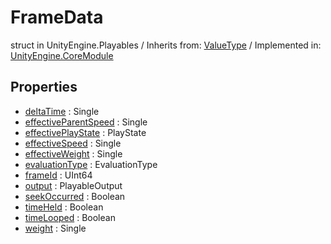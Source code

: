 # FrameData
struct in UnityEngine.Playables
 / Inherits from: <a href="https://docs.unity3d.com/6000.0/Documentation/ScriptReference/ValueType.html">ValueType</a> / Implemented in: <a href="https://docs.unity3d.com/6000.0/Documentation/ScriptReference/UnityEngine.CoreModule.html">UnityEngine.CoreModule</a>
## Properties
- <a href="https://docs.unity3d.com/6000.0/Documentation/ScriptReference/FrameData-deltaTime.html">deltaTime</a> : Single
- <a href="https://docs.unity3d.com/6000.0/Documentation/ScriptReference/FrameData-effectiveParentSpeed.html">effectiveParentSpeed</a> : Single
- <a href="https://docs.unity3d.com/6000.0/Documentation/ScriptReference/FrameData-effectivePlayState.html">effectivePlayState</a> : PlayState
- <a href="https://docs.unity3d.com/6000.0/Documentation/ScriptReference/FrameData-effectiveSpeed.html">effectiveSpeed</a> : Single
- <a href="https://docs.unity3d.com/6000.0/Documentation/ScriptReference/FrameData-effectiveWeight.html">effectiveWeight</a> : Single
- <a href="https://docs.unity3d.com/6000.0/Documentation/ScriptReference/FrameData-evaluationType.html">evaluationType</a> : EvaluationType
- <a href="https://docs.unity3d.com/6000.0/Documentation/ScriptReference/FrameData-frameId.html">frameId</a> : UInt64
- <a href="https://docs.unity3d.com/6000.0/Documentation/ScriptReference/FrameData-output.html">output</a> : PlayableOutput
- <a href="https://docs.unity3d.com/6000.0/Documentation/ScriptReference/FrameData-seekOccurred.html">seekOccurred</a> : Boolean
- <a href="https://docs.unity3d.com/6000.0/Documentation/ScriptReference/FrameData-timeHeld.html">timeHeld</a> : Boolean
- <a href="https://docs.unity3d.com/6000.0/Documentation/ScriptReference/FrameData-timeLooped.html">timeLooped</a> : Boolean
- <a href="https://docs.unity3d.com/6000.0/Documentation/ScriptReference/FrameData-weight.html">weight</a> : Single
